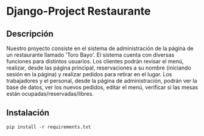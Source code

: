 # Django-Project Restaurante

## Descripción

Nuestro proyecto consiste en el sistema de administración de la página de un restaurante llamado 'Toro Bayo'.
El sistema cuenta con diversas funciones para distintos usuarios.
Los clientes podrán revisar el menú, realizar, desde las página principal, reservaciones a su nombre (iniciando sesión en la página) y realizar pedidos para retirar en el lugar.
Los trabajadores y el personal, desde la página de administración, podrán ver la base de datos, ver los nuevos pedidos, editar el menú, verificar si las mesas están ocupadas/reservadas/libres.

## Instalación

```
pip install -r requirements.txt
```
